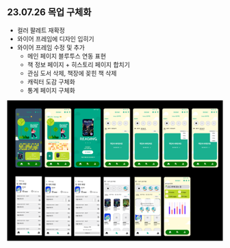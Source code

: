 ## 23.07.26 목업 구체화

- 컬러 팔레트 재확정
- 와이어 프레임에 디자인 입히기
- 와이어 프레임 수정 및 추가
    - 메인 페이지 블루투스 연동 표현
    - 책 정보 페이지 + 히스토리 페이지 합치기
    - 관심 도서 삭제, 책장에 꽂힌 책 삭제
    - 캐릭터 도감 구체화
    - 통계 페이지 구체화


![목업 사진](목업.png)